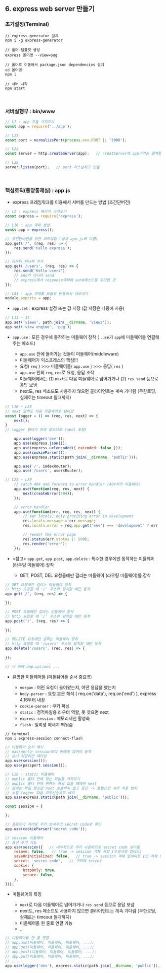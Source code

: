 ## **6. express web server 만들기**

### **초기설정(Terminal)**
```
// express-generator 설치
npm i -g express-generator

// 폴더 템플릿 생성
express 폴더명 --view=pug

// 폴더로 이동해서 package.json dependencies 설치
cd 폴더명
npm i

// 서버 시작
npm start
```

<br>

### **서버실행부** : bin/www
```javascript
// L7 : app 모듈 가져오기
const app = require('../app');

// L15
const port = normalizePort(process.env.PORT || '3000');

// L22
const server = http.createServer(app);   // creatServer에 app이라는 콜백함수 넣음

// L28
server.listen(port);   // port 리스닝하고 있음
```

<br>

### **핵심로직(중앙통제실)** : app.js
* express 프레임워크를 이용해서 서버를 만드는 방법 (초간단버전)
```javascript
// L2 : express 패키지 가져오기
const express = require('express');

// L10 : app 객체 생성
const app = express();

// 초간단버전을 위한 코드삽입 (실제 app.js와 다름)
app.get('/', (req, res) => {
	res.send('Hello express');
});

// 라우터 하나씩 추가
app.get('/users', (req, res) => {
	res.send('Hello users');
	// end가 아니라 send
	// express에서 response객체에 send메소드를 추가한 것
});

// L41 : app 객체를 모듈로 만들어서 내보내기
module.exports = app;
```

* `app.set` : express 설정 또는 값 저장 (값 저장은 나중에 사용)
```javascript
// L13 ~ 14
app.set('views', path.join(__dirname, 'views'));
app.set('view engine', 'pug');
```

* `app.use` : 모든 경우에 동작하는 미들웨어 장착 ( `.use`가 `app`에 미들웨어들 연결해 주는 메소드)

	* `app.use` 안에 들어가는 것들이 미들웨어(middleware)<br>
	* 미들웨어가 익스프레스의 핵심!!!<br>
	* 요청( `req` ) >>> 미들웨어들( `app.use` ) >>> 응답( `res` )<br>
	* `app.use` 안의 `req`, `res`로 요청, 응답 조작<br>
	* 미들웨어에서는 (1) `next`로 다음 미들웨어로 넘어가거나 (2) `res.send` 등으로 응답 보냄<br>
	* next도, res 메소드도 사용하지 않으면 클라이언트는 계속 기다림 (무한로딩, 실제로는 timeout 될때까지)

```javascript
// L16 ~ L23
// next 없어도 다음 미들웨어로 넘어감
const logger = () => (req, res, next) => {
	next();
}
// logger 형태가 위와 같으므로 (next 포함)

	app.use(logger('dev'));
	app.use(express.json());
	app.use(express.urlencoded({ extended: false }));
	app.use(cookieParser());
	app.use(express.static(path.join(__dirname, 'public')));

	app.use('/', indexRouter);
	app.use('/users', usersRouter);

// L25 ~ L39
	// catch 404 and forward to error handler (404처리 미들웨어)
	app.use(function(req, res, next) {
		next(createError(404));
	});

	// error handler
	app.use(function(err, req, res, next) {
		// set locals, only providing error in development
		res.locals.message = err.message;
		res.locals.error = req.app.get('env') === 'development' ? err : {};

		// render the error page
		res.status(err.status || 500);
		res.render('error');
	});
```

* <참고> `app.get`, `app.post`, `app.delete` : 특수한 경우에만 동작하는 미들웨어 (라우팅 미들웨어) 장착

	* GET, POST, DEL 요청들에만 걸리는 미들웨어 (라우팅 미들웨어)를 장착

```javascript
// GET 요청에만 걸리는 미들웨어 장착
// http 요청할 때 '/' 주소와 일치할 때만 동작
app.get('/', (req, res) => {

});

// POST 요청에만 걸리는 미들웨어 장착
// http 요청할 때 '/' 주소와 일치할 때만 동작
app.post('/', (req, res) => {
	
});

// DELETE 요청에만 걸리는 미들웨어 장착
// http 요청할 때 '/users' 주소와 일치할 때만 동작
app.delete('/users', (req, res) => {
	
});

// 이 외에 app.options ...
```

* 유명한 미들웨어들 (미들웨어들 순서 중요!!!)

	* `morgan` : 어떤 요청이 들어왔는지, 어떤 응답을 했는지<br>
	* `body-parser` : 요청 본문 해석 ( req.on('data'), req.on('end') ), express 4.16부터 내장<br>
	* `cookie-parser` : 쿠키 파싱<br>
	* `static` : 정적파일용 라우터 역할, 못 찾으면 next<br>
	* `express-session` : 메모리세션 활성화<br>
	* `flash` : 일회성 메세지 띄워줌<br>

```
// terminal
npm i express-session connect-flash
```

```javascript
// 미들웨어 순서 예시
// passport는 session보다 아래에 있어야 동작
// 순서 뒤집히면 에러남
app.use(session());
app.use(passport.session());
```

```javascript
// L20 : static 미들웨어
// public 폴더 안에 있는 파일들 가져오기
// public 폴더 안에 원하는 파일 없을 때에만 next
// 원하는 파일 찾으면 next 호출하지 않고 중단 -> 불필요한 서버 작동 방지
// 보통 logger 다음 최우선순위로 배치
app.use(express.static(path.join(__dirname, 'public')));
```

```javascript
const session = {

};

// 프론트가 서버로 쿠키 보내주면 secret code로 확인
app.use(cookieParser('secret code'));

// session 미들웨어
// 옵션 추가 가능
app.use(session({   // 내부적으로 쿠키 사용하므로 secret code 넣어줌
	resave: false,   // true -> session 객체 저장 (수정사항 없어도)
	saveUninitialized: false,   // true -> session 객체 업데이트 (빈 객체 또는 수정사항 없어도)
	secret: 'secret code',   // 쿠키의 secret
	cookie: {
		httpOnly: true,
		secure: false,
	},
}));
```

* 미들웨어의 특징

	* `next`로 다음 미들웨어로 넘어가거나 `res.send` 등으로 응답 보냄<br>
	* next도, res 메소드도 사용하지 않으면 클라이언트는 계속 기다림 (무한로딩, 실제로는 timeout 될때까지)<br>
	* 미들웨어들 한 줄로 연결 가능<br>
	* ...

```javascript
// 미들웨어들 한 줄 연결
// app.use(미들웨어, 미들웨어, 미들웨어, ...);
// app.get(미들웨어, 미들웨어, 미들웨어, ...);
// app.post(미들웨어, 미들웨어, 미들웨어, ...);
// app.put(미들웨어, 미들웨어, 미들웨어, ...);
// ...
app.use(logger('dev'), express.static(path.join(__dirname, 'public')), express.json(), express.urlencoded({ extended: false }), cookieParser());
```